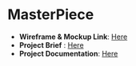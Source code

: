# MasterPiece

- **Wireframe & Mockup Link**: [Here](https://www.figma.com/design/arunno8nbwGWfRRG7ndUb2/MasterPiece?node-id=0-1&t=SnabUSsSW4ZgkBeb-1)
- **Project Brief** : [Here](https://docs.google.com/document/d/14oLZux6hSscgIIppFLKh7gL1OTmtw5F3/edit?usp=sharing&ouid=107515020671075239234&rtpof=true&sd=true)
- **Project Documentation**: [Here](https://drive.google.com/file/d/1picg-cIdIYFQyC9Run93uknMwrKPKgaJ/view?usp=sharing)
